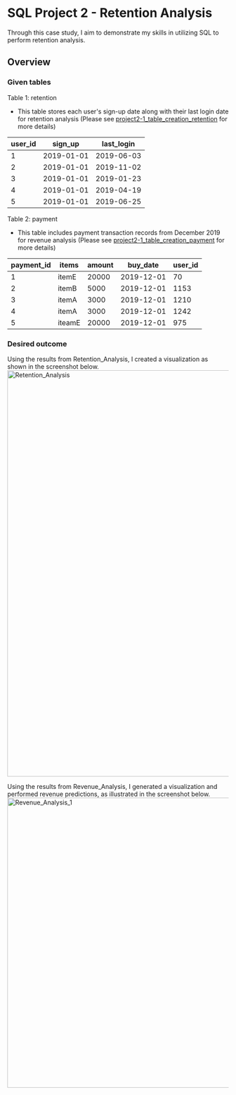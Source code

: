 # SQL Project 2 - Retention Analysis

Through this case study, I aim to demonstrate my skills in utilizing SQL to perform retention analysis.

## Overview
### Given tables
Table 1: retention
- This table stores each user's sign-up date along with their last login date for retention analysis
(Please see [project2-1_table_creation_retention](https://github.com/Yeonjujung09/8-weeks-SQL-challenge/blob/main/project2-1_creating_table_for_signup.sql) for more details)

| user_id  |sign_up | last_login |
| ---------| ----------| ------|
| 1| 2019-01-01| 2019-06-03|
| 2| 2019-01-01| 2019-11-02|
| 3| 2019-01-01| 2019-01-23|
| 4| 2019-01-01| 2019-04-19|
| 5| 2019-01-01| 2019-06-25|

Table 2: payment
- This table includes payment transaction records from December 2019 for revenue analysis
(Please see [project2-1_table_creation_payment](https://github.com/Yeonjujung09/8-weeks-SQL-challenge/blob/main/project2-2_table_creation_payment.sql) for more details)

| payment_id  |items | amount | buy_date | user_id
| ---------| ----------| ------| --------| -------|
| 1| itemE| 20000| 2019-12-01 | 70 |
| 2| itemB| 5000| 2019-12-01 | 1153 |
| 3| itemA| 3000| 2019-12-01 | 1210 |
| 4| itemA| 3000| 2019-12-01 | 1242 |
| 5| iteamE| 20000| 2019-12-01 | 975 |

### Desired outcome
Using the results from Retention_Analysis, I created a visualization as shown in the screenshot below.
<img width="922" alt="Retention_Analysis" src="https://github.com/user-attachments/assets/7760eeda-b8e3-422e-a059-1231d905e251" />

Using the results from Revenue_Analysis, I generated a visualization and performed revenue predictions, as illustrated in the screenshot below.
<img width="658" alt="Revenue_Analysis_1" src="https://github.com/user-attachments/assets/1e8cf645-9acd-42fa-a918-47c370337b58" />


